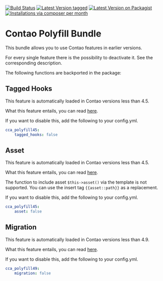 [![Build Status](https://travis-ci.org/contao-community-alliance/contao-polyfill-bundle.png)](https://travis-ci.org/contao-community-alliance/contao-polyfill-bundle)
[![Latest Version tagged](http://img.shields.io/github/tag/contao-community-alliance/contao-polyfill-bundle.svg)](https://github.com/contao-community-alliance/contao-polyfill-bundle/tags)
[![Latest Version on Packagist](http://img.shields.io/packagist/v/contao-community-alliance/contao-polyfill-bundle.svg)](https://packagist.org/packages/contao-community-alliance/contao-polyfill-bundle)
[![Installations via composer per month](http://img.shields.io/packagist/dm/contao-community-alliance/contao-polyfill-bundle.svg)](https://packagist.org/packages/contao-community-alliance/contao-polyfill-bundle)

Contao Polyfill Bundle
======================

This bundle allows you to use Contao features in earlier versions.

For every single feature there is the possibility to deactivate it. See the corresponding description.

The following functions are backported in the package:


Tagged Hooks
------------

This feature is automatically loaded in Contao versions less than 4.5.

What this feature entails, you can read [here][tagged_hooks_doc].

If you want to disable this, add the following to your config.yml.

```yaml
cca_polyfill45:
    tagged_hooks: false

```


Asset
-----

This feature is automatically loaded in Contao versions less than 4.5.

What this feature entails, you can read [here][asset_doc].

The function to include asset `$this->asset()` via the template is not supported. 
You can use the insert tag `{{asset::path}}` as a replacement.

If you want to disable this, add the following to your config.yml.

```yaml
cca_polyfill45:
    asset: false

```


Migration
---------

This feature is automatically loaded in Contao versions less than 4.9.

What this feature entails, you can read [here][migration_doc].

If you want to disable this, add the following to your config.yml.

```yaml
cca_polyfill49:
    migration: false

```


[tagged_hooks_doc]: https://github.com/contao/core-bundle/commit/e700e191a19c68d67cfd1b0ee694d60c5f29baa0 "Read on github.com/contao/core-bundle"
[asset_doc]: https://github.com/contao/core-bundle/commit/eed0aea3682b2bba28ed26d796b18605b459445e "Read on github.com/contao/core-bundle"
[migration_doc]: https://github.com/contao/core-bundle/issues/1223#issuecomment-527111644 "Read on github.com/contao/core-bundle"
